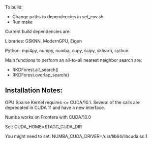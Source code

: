 
To build:
- Change paths to dependencies in set_env.sh
- Run make 

Current build dependencies are: 

Libraries: GSKNN, ModernGPU, Eigen

Python: mpi4py, numpy, numba, cupy, scipy, sklearn, cython

Main functions to perform an all-to-all nearest neighbor search are:
- RKDForest.all_search()
- RKDForest.overlap_search() 



Installation Notes:
--

GPU Sparse Kernel requires <= CUDA/10.1. Several of the calls are deprecated in CUDA 11 and have a new interface. 

Numba works on Frontera with CUDA/10.0

Set: CUDA_HOME=$TACC_CUDA_DIR

You might need to set: NUMBA_CUDA_DRIVER=/usr/lib64/libcuda.so.1
